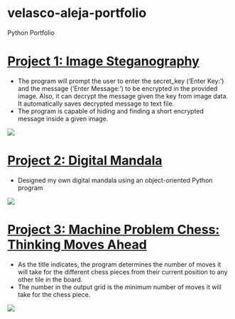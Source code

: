 # velasco-aleja-portfolio
Python Portfolio

# [Project 1: Image Steganography]([https://github.com/alehuuh/img-stenography/tree/main]) 
* The program will prompt the user to enter the secret_key (‘Enter Key:’) and the message (‘Enter Message:’) to be encrypted in the provided image. Also, it can decrypt the message given the key from image data. It automatically saves decrypted message to text file.
* The program is capable of hiding and finding a short encrypted message inside a given image.

![](/images/positions_by_state.png)

# [Project 2: Digital Mandala](https://github.com/PlayingNumbers/ds_salary_proj) 
* Designed my own digital mandala using an object-oriented Python program
  
![](/images/positions_by_state.png)

# [Project 3: Machine Problem Chess: Thinking Moves Ahead](https://github.com/PlayingNumbers/ds_salary_proj) 
* As the title indicates, the program determines the number of moves it will take for the different chess pieces from their current position to any other tile in the board.
* The number in the output grid is the minimum number of moves it will take for the chess piece.
  
![](/images/positions_by_state.png)
